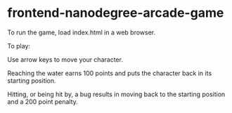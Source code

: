 frontend-nanodegree-arcade-game
===============================

To run the game, load index.html in a web browser.


To play:

Use arrow keys to move your character.

Reaching the water earns 100 points and puts the character back in its starting position.

Hitting, or being hit by, a bug results in moving back to the starting position and a 200 point penalty.
